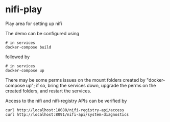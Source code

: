 # nifi-play
Play area for setting up nifi

The demo can be configured using
```
# in services
docker-compose build
```
followed by
```
# in services
docker-compose up
```
There may be some perms issues on the mount folders created by "docker-compose up"; if so, bring the services down, upgrade the perms on the created folders, and restart the services.

Access to the nifi and nifi-registry APIs can be verified by
```
curl http://localhost:18080/nifi-registry-api/access
curl http://localhost:8091/nifi-api/system-diagnostics
```

